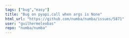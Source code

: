 ```yaml
---
tags: ["bug","easy"]
title: "Bug on pyapi.call when args is None"
html_url: "https://github.com/numba/numba/issues/5871"
user: "guilhermeleobas"
repo: "numba/numba"
---
```


